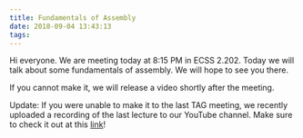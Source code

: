 ```yaml
---
title: Fundamentals of Assembly
date: 2018-09-04 13:43:13
tags:
---
```


Hi everyone. We are meeting today at 8:15 PM in ECSS 2.202. Today we will talk
about some fundamentals of assembly. We will hope to see you there.

If you cannot make it, we will release a video shortly after the meeting.

Update: If you were unable to make it to the last TAG meeting, we recently
uploaded a recording of the last lecture to our YouTube channel. Make sure to
check it out at this [link][1]!

[1]: https://www.youtube.com/channel/UCIo3K382UPWwghGUP6IHwWQ 

